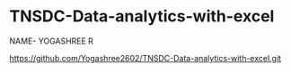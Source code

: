 # TNSDC-Data-analytics-with-excel
NAME- YOGASHREE R

https://github.com/Yogashree2602/TNSDC-Data-analytics-with-excel.git
